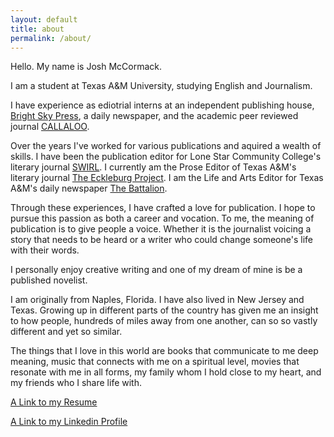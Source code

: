 ```yaml
---
layout: default
title: about
permalink: /about/
---
```

Hello. My name is Josh McCormack.

I am a student at Texas A&amp;M University, studying English and Journalism. 

I have experience as ediotrial interns at an independent publishing house, [Bright Sky Press](http://brightskypress.com), a daily newspaper, and the academic peer reviewed journal [CALLALOO](http://callaloo.tamu.edu). 

Over the years I&#39;ve worked for various publications and aquired a wealth of skills. I have been the publication editor for Lone Star Community College's literary journal [SWIRL](http://www.lonestar.edu/swirl.htm). I currently am the Prose Editor of Texas A&amp;M&#39;s literary journal [The Eckleburg Project](http://www.theeckleburgproject.com). I am the Life and Arts Editor for Texas A&amp;M&#39;s daily newspaper [The Battalion](http://www.thebatt.com). 

Through these experiences, I have crafted a love for publication. I hope to pursue this passion as both a career and vocation. To me, the meaning of publication is to give people a voice. Whether it is the journalist voicing a story that needs to be heard or a writer who could change someone's life with their words. 

I personally enjoy creative writing and one of my dream of mine is be a published novelist. 

I am originally from Naples, Florida. I have also lived in New Jersey and Texas. Growing up in different parts of the country has given me an insight to how people, hundreds of miles away from one another, can so so vastly different and yet so similar. 

The things that I love in this world are books that communicate to me deep meaning, music that connects with me on a spiritual level, movies that resonate with me in all forms, my family whom I hold close to my heart, and my friends who I share life with. 

[A Link to my Resume](file:///Users/joshmccormack/Desktop/Resume/index.html)

[A Link to my Linkedin Profile](https://www.linkedin.com/in/josh-mccormack-712031114?trk=nav_responsive_tab_profile)